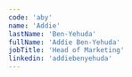 ```yaml
---
code: 'aby'
name: 'Addie'
lastName: 'Ben-Yehuda'
fullName: 'Addie Ben-Yehuda'
jobTitle: 'Head of Marketing'
linkedin: 'addiebenyehuda'
---
```

